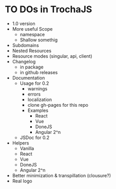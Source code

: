 # TO DOs in TrochaJS
* 1.0 version
* More useful Scope
	* namespace
	* Shallow somethig
* Subdomains
* Nested Resources
* Resource modes (singular, api, client)
* Changelog
	* in package
	* in github releases
* Documentation
	* Usage for 0.2
		* warnings
		* errors
		* localization
		* clone gh-pages for this repo
		* Examples
			* React
			* Vue
			* DoneJS
			* Angular 2^n
	* JSDoc for 0.2
* Helpers
	* Vanilla
	* React
	* Vue
	* DoneJS
	* Angular 2^n
* Better minimization & transpillation (clousure?)
* Real logo

